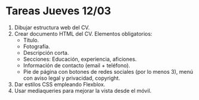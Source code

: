 # Tareas Jueves 12/03

1. Dibujar estructura web del CV.
2. Crear documento HTML del CV. Elementos obligatorios:
    - Título.
    - Fotografía.
    - Descripción corta.
    - Secciones: Educación, experiencia, aficiones.
    - Información de contacto (email + teléfono).
    - Pie de página con botones de redes sociales (por lo menos 3), menú con aviso legal y privacidad, copyright.
3. Dar estilos CSS empleando Flexblox.
4. Usar mediaqueries para mejorar la vista desde el móvil.
